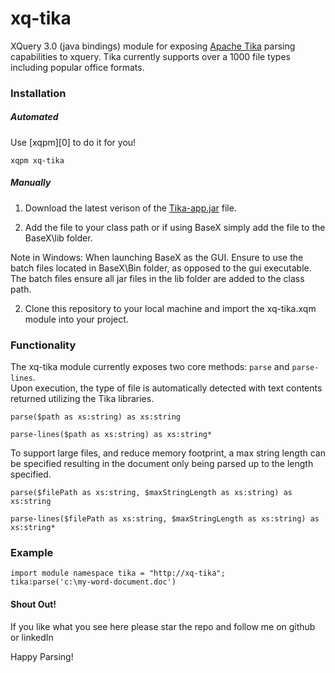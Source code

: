 # xq-tika
XQuery 3.0 (java bindings) module for exposing <a href="https://tika.apache.org/download.html">Apache Tika</a> parsing capabilities to xquery. Tika currently supports over a 1000 file types including popular office formats.<br />

### Installation

##### Automated
Use [xqpm][0] to do it for you!
```
xqpm xq-tika
```

##### Manually
1) Download the latest verison of the <a href="https://tika.apache.org/download.html">Tika-app.jar</a> file. 

2) Add the file to your class path or if using BaseX simply add the file to the BaseX\lib folder. 
<p />
Note in Windows: When launching BaseX as the GUI. Ensure to use the batch files located in BaseX\Bin folder, as opposed to the gui executable. The batch files ensure all jar files in the lib folder are added to the class path. 
<p />

2) Clone this repository to your local machine and import the xq-tika.xqm module into your project.

### Functionality
The xq-tika module currently exposes two core methods: <code>parse</code> and <code>parse-lines</code>. <br />
Upon execution, the type of file is automatically detected with text contents returned utilizing the Tika libraries. <br />

```xquery
parse($path as xs:string) as xs:string
```
```xquery
parse-lines($path as xs:string) as xs:string*
```
To support large files, and reduce memory footprint, a max string length can be specified resulting in the document only being parsed up to the length specified.
```xquery
parse($filePath as xs:string, $maxStringLength as xs:string) as xs:string
```
```xquery
parse-lines($filePath as xs:string, $maxStringLength as xs:string) as xs:string*
```

### Example

```xquery
import module namespace tika = "http://xq-tika";
tika:parse('c:\my-word-document.doc')
```

#### Shout Out!
If you like what you see here please star the repo and follow me on github or linkedIn

Happy Parsing!



